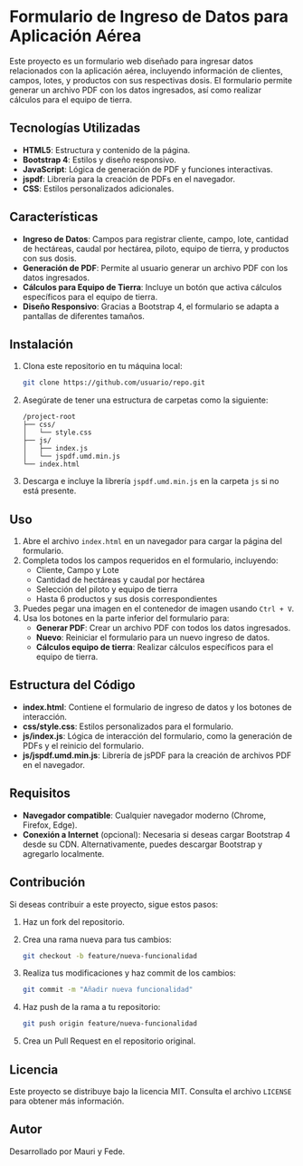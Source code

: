 # Formulario de Ingreso de Datos para Aplicación Aérea

Este proyecto es un formulario web diseñado para ingresar datos relacionados con la aplicación aérea, incluyendo información de clientes, campos, lotes, y productos con sus respectivas dosis. El formulario permite generar un archivo PDF con los datos ingresados, así como realizar cálculos para el equipo de tierra.

## Tecnologías Utilizadas

- **HTML5**: Estructura y contenido de la página.
- **Bootstrap 4**: Estilos y diseño responsivo.
- **JavaScript**: Lógica de generación de PDF y funciones interactivas.
- **jspdf**: Librería para la creación de PDFs en el navegador.
- **CSS**: Estilos personalizados adicionales.

## Características

- **Ingreso de Datos**: Campos para registrar cliente, campo, lote, cantidad de hectáreas, caudal por hectárea, piloto, equipo de tierra, y productos con sus dosis.
- **Generación de PDF**: Permite al usuario generar un archivo PDF con los datos ingresados.
- **Cálculos para Equipo de Tierra**: Incluye un botón que activa cálculos específicos para el equipo de tierra.
- **Diseño Responsivo**: Gracias a Bootstrap 4, el formulario se adapta a pantallas de diferentes tamaños.

## Instalación

1. Clona este repositorio en tu máquina local:

    ```bash
    git clone https://github.com/usuario/repo.git
    ```

2. Asegúrate de tener una estructura de carpetas como la siguiente:

    ```
    /project-root
    ├── css/
    │   └── style.css
    ├── js/
    │   ├── index.js
    │   └── jspdf.umd.min.js
    └── index.html
    ```

3. Descarga e incluye la librería `jspdf.umd.min.js` en la carpeta `js` si no está presente.

## Uso

1. Abre el archivo `index.html` en un navegador para cargar la página del formulario.
2. Completa todos los campos requeridos en el formulario, incluyendo:
   - Cliente, Campo y Lote
   - Cantidad de hectáreas y caudal por hectárea
   - Selección del piloto y equipo de tierra
   - Hasta 6 productos y sus dosis correspondientes
3. Puedes pegar una imagen en el contenedor de imagen usando `Ctrl + V`.
4. Usa los botones en la parte inferior del formulario para:
   - **Generar PDF**: Crear un archivo PDF con todos los datos ingresados.
   - **Nuevo**: Reiniciar el formulario para un nuevo ingreso de datos.
   - **Cálculos equipo de tierra**: Realizar cálculos específicos para el equipo de tierra.

## Estructura del Código

- **index.html**: Contiene el formulario de ingreso de datos y los botones de interacción.
- **css/style.css**: Estilos personalizados para el formulario.
- **js/index.js**: Lógica de interacción del formulario, como la generación de PDFs y el reinicio del formulario.
- **js/jspdf.umd.min.js**: Librería de jsPDF para la creación de archivos PDF en el navegador.

## Requisitos

- **Navegador compatible**: Cualquier navegador moderno (Chrome, Firefox, Edge).
- **Conexión a Internet** (opcional): Necesaria si deseas cargar Bootstrap 4 desde su CDN. Alternativamente, puedes descargar Bootstrap y agregarlo localmente.

## Contribución

Si deseas contribuir a este proyecto, sigue estos pasos:

1. Haz un fork del repositorio.
2. Crea una rama nueva para tus cambios:

    ```bash
    git checkout -b feature/nueva-funcionalidad
    ```

3. Realiza tus modificaciones y haz commit de los cambios:

    ```bash
    git commit -m "Añadir nueva funcionalidad"
    ```

4. Haz push de la rama a tu repositorio:

    ```bash
    git push origin feature/nueva-funcionalidad
    ```

5. Crea un Pull Request en el repositorio original.

## Licencia

Este proyecto se distribuye bajo la licencia MIT. Consulta el archivo `LICENSE` para obtener más información.

## Autor

Desarrollado por Mauri y Fede.

